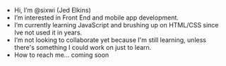 - Hi, I’m @sixwi (Jed Elkins)
- I’m interested in Front End and mobile app development.
- I’m currently learning JavaScript and brushing up on HTML/CSS since Ive not used it in years.
- I’m not looking to collaborate yet because I'm still learning, unless there's something I could work on just to learn.
- How to reach me... coming soon

<!---
sixwi/sixwi is a ✨ special ✨ repository because its `README.md` (this file) appears on your GitHub profile.
You can click the Preview link to take a look at your changes.
--->
